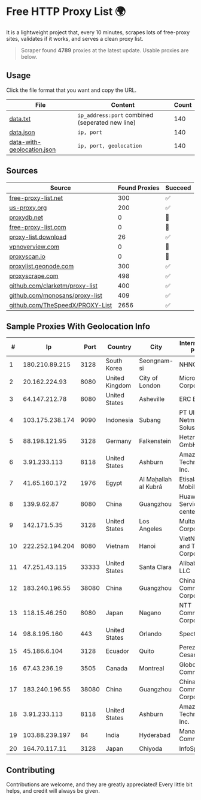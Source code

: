 
# Free HTTP Proxy List 🌍

It is a lightweight project that, every 10 minutes, scrapes lots of free-proxy sites, validates if it works, and serves a clean proxy list.


> Scraper found **4789** proxies at the latest update. Usable proxies are below.

## Usage

Click the file format that you want and copy the URL.


|File|Content|Count|
|----|-------|-----|
|[data.txt](https://raw.githubusercontent.com/themiralay/Proxy-List-World/master/data.txt)|`ip_address:port` combined (seperated new line)|140|
|[data.json](https://raw.githubusercontent.com/themiralay/Proxy-List-World/master/data.json)|`ip, port`|140|
|[data-with-geolocation.json](https://raw.githubusercontent.com/themiralay/Proxy-List-World/master/data-with-geolocation.json)|`ip, port, geolocation`|140|

## Sources

|Source|Found Proxies|Succeed|
|------|-------------|-------|
|[free-proxy-list.net](https://free-proxy-list.net)|300|✅|
|[us-proxy.org](https://www.us-proxy.org)|200|✅|
|[proxydb.net](http://proxydb.net)|0|🚫|
|[free-proxy-list.com](https://free-proxy-list.com/?page=&port=&type%5B%5D=http&type%5B%5D=https&up_time=0&search=Search)|0|🚫|
|[proxy-list.download](https://www.proxy-list.download/HTTP)|26|✅|
|[vpnoverview.com](https://vpnoverview.com/privacy/anonymous-browsing/free-proxy-servers)|0|🚫|
|[proxyscan.io](https://www.proxyscan.io)|0|🚫|
|[proxylist.geonode.com](https://proxylist.geonode.com/api/proxy-list?limit=300&page=1&sort_by=lastChecked&sort_type=desc&protocols=http,https)|300|✅|
|[proxyscrape.com](https://api.proxyscrape.com/v2/?request=displayproxies&protocol=http&timeout=10000&country=all&ssl=all&anonymity=all)|498|✅|
|[github.com/clarketm/proxy-list](https://raw.githubusercontent.com/clarketm/proxy-list/master/proxy-list-raw.txt)|400|✅|
|[github.com/monosans/proxy-list](https://raw.githubusercontent.com/monosans/proxy-list/main/proxies/http.txt)|409|✅|
|[github.com/TheSpeedX/PROXY-List](https://raw.githubusercontent.com/TheSpeedX/PROXY-List/master/http.txt)|2656|✅|


## Sample Proxies With Geolocation Info

|#|Ip|Port|Country|City|Internet Service Provider|
|-|--|----|-------|----|-------------------------|
|1|180.210.89.215|3128|South Korea|Seongnam-si|NHNCLOUD|
|2|20.162.224.93|8080|United Kingdom|City of London|Microsoft Corporation|
|3|64.147.212.78|8080|United States|Asheville|ERC Broadband|
|4|103.175.238.174|9090|Indonesia|Subang|PT Uliz Netmedia Solusindo|
|5|88.198.121.95|3128|Germany|Falkenstein|Hetzner Online GmbH|
|6|3.91.233.113|8118|United States|Ashburn|Amazon Technologies Inc.|
|7|41.65.160.172|1976|Egypt|Al Maḩallah al Kubrá|Etisalat Misr Mobile BB|
|8|139.9.62.87|8080|China|Guangzhou|Huawei Cloud Service data center|
|9|142.171.5.35|3128|United States|Los Angeles|Multacom Corporation|
|10|222.252.194.204|8080|Vietnam|Hanoi|VietNam Post and Telecom Corporation|
|11|47.251.43.115|33333|United States|Santa Clara|Alibaba Cloud LLC|
|12|183.240.196.55|38080|China|Guangzhou|China Mobile Communications Corporation|
|13|118.15.46.250|8080|Japan|Nagano|NTT Communications Corporation|
|14|98.8.195.160|443|United States|Orlando|Spectrum|
|15|45.186.6.104|3128|Ecuador|Quito|Perez Tito Julio Cesar|
|16|67.43.236.19|3505|Canada|Montreal|GloboTech Communications|
|17|183.240.196.55|38080|China|Guangzhou|China Mobile Communications Corporation|
|18|3.91.233.113|8118|United States|Ashburn|Amazon Technologies Inc.|
|19|103.88.239.197|84|India|Hyderabad|Mana Communications|
|20|164.70.117.11|3128|Japan|Chiyoda|InfoSphere|



## Contributing

Contributions are welcome, and they are greatly appreciated! Every
little bit helps, and credit will always be given.

